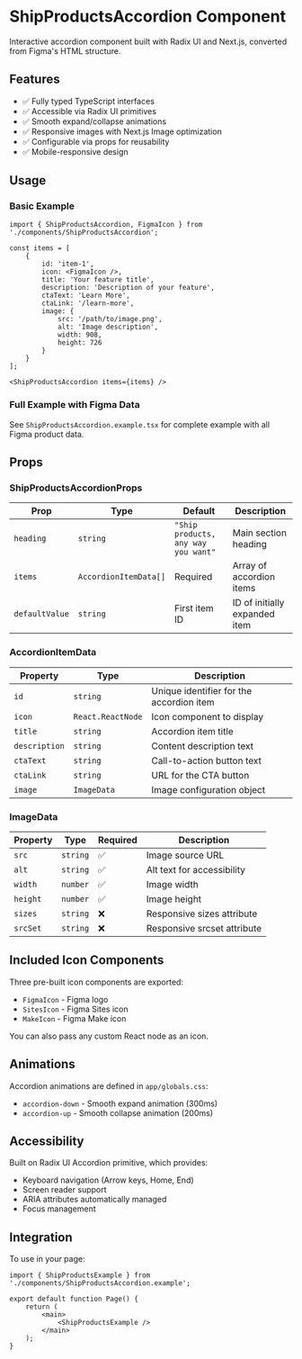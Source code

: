 # ShipProductsAccordion Component

Interactive accordion component built with Radix UI and Next.js, converted from Figma's HTML structure.

## Features

- ✅ Fully typed TypeScript interfaces
- ✅ Accessible via Radix UI primitives
- ✅ Smooth expand/collapse animations
- ✅ Responsive images with Next.js Image optimization
- ✅ Configurable via props for reusability
- ✅ Mobile-responsive design

## Usage

### Basic Example

```tsx
import { ShipProductsAccordion, FigmaIcon } from './components/ShipProductsAccordion';

const items = [
	{
		id: 'item-1',
		icon: <FigmaIcon />,
		title: 'Your feature title',
		description: 'Description of your feature',
		ctaText: 'Learn More',
		ctaLink: '/learn-more',
		image: {
			src: '/path/to/image.png',
			alt: 'Image description',
			width: 908,
			height: 726
		}
	}
];

<ShipProductsAccordion items={items} />
```

### Full Example with Figma Data

See `ShipProductsAccordion.example.tsx` for complete example with all Figma product data.

## Props

### ShipProductsAccordionProps

| Prop | Type | Default | Description |
|------|------|---------|-------------|
| `heading` | `string` | `"Ship products, any way you want"` | Main section heading |
| `items` | `AccordionItemData[]` | Required | Array of accordion items |
| `defaultValue` | `string` | First item ID | ID of initially expanded item |

### AccordionItemData

| Property | Type | Description |
|----------|------|-------------|
| `id` | `string` | Unique identifier for the accordion item |
| `icon` | `React.ReactNode` | Icon component to display |
| `title` | `string` | Accordion item title |
| `description` | `string` | Content description text |
| `ctaText` | `string` | Call-to-action button text |
| `ctaLink` | `string` | URL for the CTA button |
| `image` | `ImageData` | Image configuration object |

### ImageData

| Property | Type | Required | Description |
|----------|------|----------|-------------|
| `src` | `string` | ✅ | Image source URL |
| `alt` | `string` | ✅ | Alt text for accessibility |
| `width` | `number` | ✅ | Image width |
| `height` | `number` | ✅ | Image height |
| `sizes` | `string` | ❌ | Responsive sizes attribute |
| `srcSet` | `string` | ❌ | Responsive srcset attribute |

## Included Icon Components

Three pre-built icon components are exported:
- `FigmaIcon` - Figma logo
- `SitesIcon` - Figma Sites icon
- `MakeIcon` - Figma Make icon

You can also pass any custom React node as an icon.

## Animations

Accordion animations are defined in `app/globals.css`:
- `accordion-down` - Smooth expand animation (300ms)
- `accordion-up` - Smooth collapse animation (200ms)

## Accessibility

Built on Radix UI Accordion primitive, which provides:
- Keyboard navigation (Arrow keys, Home, End)
- Screen reader support
- ARIA attributes automatically managed
- Focus management

## Integration

To use in your page:

```tsx
import { ShipProductsExample } from './components/ShipProductsAccordion.example';

export default function Page() {
	return (
		<main>
			<ShipProductsExample />
		</main>
	);
}
```
